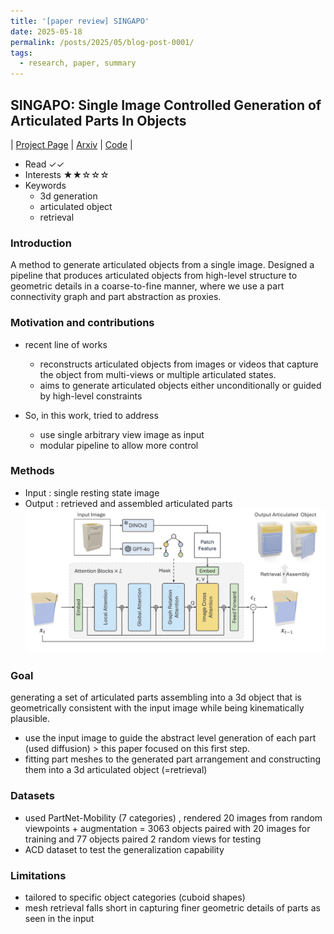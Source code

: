 ```yaml
---
title: '[paper review] SINGAPO'
date: 2025-05-18
permalink: /posts/2025/05/blog-post-0001/
tags:
  - research, paper, summary
---
```


## SINGAPO: Single Image Controlled Generation of Articulated Parts In Objects
| [Project Page](https://3dlg-hcvc.github.io/singapo/) 
| [Arxiv](https://arxiv.org/pdf/2410.16499) 
| [Code](https://github.com/3dlg-hcvc/singapo)
|

* Read ✓✓
* Interests ★★☆☆☆
* Keywords
  * 3d generation
  * articulated object
  * retrieval

### Introduction
A method to generate articulated objects from a single image. Designed a pipeline that produces articulated objects from high-level structure to geometric details in a coarse-to-fine manner, where we use a part connectivity graph and part abstraction as proxies.


### Motivation and contributions
- recent line of works 
  - reconstructs articulated objects from images or videos that capture the object from multi-views or multiple articulated states.
  - aims to generate articulated objects either unconditionally or guided by high-level constraints

- So, in this work, tried to address 
  - use single arbitrary view image as input
  - modular pipeline to allow more control

### Methods
- Input :  single resting state image 
- Output : retrieved and assembled articulated parts
![Alt text](/files/singapo-01.png "pipeline")

### Goal 
generating a set of articulated parts assembling into a 3d object that is geometrically consistent with the input image while being kinematically plausible.
- use the input image to guide the abstract level generation of each part (used diffusion) > this paper focused on this first step.
- fitting part meshes to the generated part arrangement and constructing them into a 3d articulated object (=retrieval)

### Datasets
- used PartNet-Mobility (7 categories) , rendered 20 images from random viewpoints + augmentation = 3063 objects paired with 20 images  for training and 77 objects paired 2 random views for testing 
- ACD dataset to test the generalization capability

### Limitations
- tailored to specific object categories (cuboid shapes)
- mesh retrieval falls short in capturing finer geometric details of  parts as seen in the input
